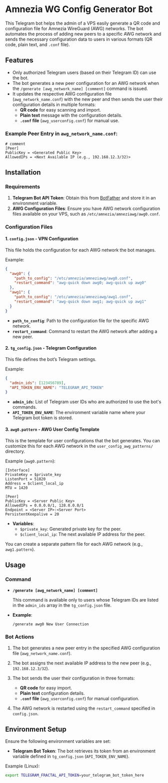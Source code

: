 # Amnezia WG Config Generator Bot

This Telegram bot helps the admin of a VPS easily generate a QR code and configuration file for Amnezia WireGuard (AWG) networks. The bot automates the process of adding new peers to a specific AWG network and sends the necessary configuration data to users in various formats (QR code, plain text, and `.conf` file).

## Features

- Only authorized Telegram users (based on their Telegram ID) can use the bot.
- The bot generates a new peer configuration for an AWG network when the `/generate [awg_network_name] [comment]` command is issued.
- It updates the respective AWG configuration file (`awg_network_name.conf`) with the new peer and then sends the user their configuration details in multiple formats:
  - **QR code** for easy scanning and import.
  - **Plain text** message with the configuration details.
  - **`.conf` file** (`awg_userconfig.conf`) for manual use.

### Example Peer Entry in `awg_network_name.conf`:

```
# comment 
[Peer]
PublicKey = <Generated Public Key>
AllowedIPs = <Next Available IP (e.g., 192.168.12.3/32)>
```

## Installation

### Requirements

1. **Telegram Bot API Token**: Obtain this from [BotFather](https://t.me/BotFather) and store it in an environment variable.
2. **AWG Configuration Files**: Ensure you have AWG network configuration files available on your VPS, such as `/etc/amnezia/amneziawg/awg0.conf`.

### Configuration Files

#### 1. `config.json` - VPN Configuration

This file holds the configuration for each AWG network the bot manages.

Example:
```json
{
  "awg0": {
    "path_to_config": "/etc/amnezia/amneziawg/awg0.conf",
    "restart_command": "awg-quick down awg0; awg-quick up awg0"
  },
  "awg1": {
    "path_to_config": "/etc/amnezia/amneziawg/awg1.conf",
    "restart_command": "awg-quick down awg1; awg-quick up awg1"
  }
}
```

- **`path_to_config`**: Path to the configuration file for the specific AWG network.
- **`restart_command`**: Command to restart the AWG network after adding a new peer.

#### 2. `tg_config.json` - Telegram Configuration

This file defines the bot’s Telegram settings.

Example:
```json
{
  "admin_ids": [123456789],
  "API_TOKEN_ENV_NAME": "TELEGRAM_API_TOKEN"
}
```

- **`admin_ids`**: List of Telegram user IDs who are authorized to use the bot's commands.
- **`API_TOKEN_ENV_NAME`**: The environment variable name where your Telegram bot token is stored.

#### 3. `awg0.pattern` - AWG User Config Template

This is the template for user configurations that the bot generates. You can customize this for each AWG network in the `user_config_awg_patterns/` directory. 

Example (`awg0.pattern`):
```
[Interface]
PrivateKey = $private_key
ListenPort = 51820
Address = $client_local_ip
MTU = 1420

[Peer]
PublicKey = <Server Public Key>
AllowedIPs = 0.0.0.0/1, 128.0.0.0/1
Endpoint = <Server IP>:<Server Port>
PersistentKeepalive = 20
```

- **Variables**:
  - `$private_key`: Generated private key for the peer.
  - `$client_local_ip`: The next available IP address for the peer.

You can create a separate pattern file for each AWG network (e.g., `awg1.pattern`).

## Usage

### Command

- **`/generate [awg_network_name] [comment]`**

  This command is available only to users whose Telegram IDs are listed in the `admin_ids` array in the `tg_config.json` file.

- **Example**:
  ```
  /generate awg0 New User Connection
  ```

### Bot Actions

1. The bot generates a new peer entry in the specified AWG configuration file (`awg_network_name.conf`).
   
2. The bot assigns the next available IP address to the new peer (e.g., `192.168.12.3/32`).

3. The bot sends the user their configuration in three formats:
   - **QR code** for easy import.
   - **Plain text** configuration details.
   - **`.conf` file** (`awg_userconfig.conf`) for manual configuration.

4. The AWG network is restarted using the `restart_command` specified in `config.json`.

## Environment Setup

Ensure the following environment variables are set:

- **Telegram Bot Token**: The bot retrieves its token from an environment variable defined in `tg_config.json` (`API_TOKEN_ENV_NAME`).
  
Example (Linux):
```bash
export TELEGRAM_FRACTAL_API_TOKEN=your_telegram_bot_token_here
```